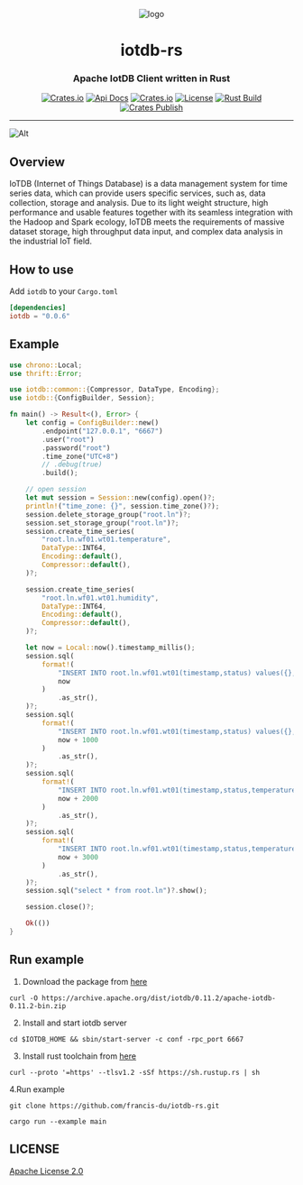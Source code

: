 <div align="center">

![logo](iotdb-rs.png)

<h1>iotdb-rs</h1>
<h3>Apache IotDB Client written in Rust</h3>

[![Crates.io](https://img.shields.io/crates/v/iotdb?style=flat-square&color=%23E5531A)](https://crates.io/crates/iotdb)
[![Api Docs](https://img.shields.io/badge/Api-Doc-a94064?style=flat-square&color=%23E5531A)](https://docs.rs/iotdb)
[![Crates.io](https://img.shields.io/crates/d/iotdb?style=flat-square&color=%23E5531A)](https://crates.io/crates/iotdb)
[![License](https://img.shields.io/badge/license-Apache%202.0-blue?style=flat-square&color=%23E5531A)](https://github.com/iotdb-lab/iotdb-rs/blob/main/LICENSE)
[![Rust Build](https://img.shields.io/github/workflow/status/iotdb-lab/iotdb-rs/cargo-test?label=build&style=flat-square)](https://github.com/iotdb-lab/iotdb-rs/actions?query=workflow%3Acargo-test)
[![Crates Publish](https://img.shields.io/github/workflow/status/iotdb-lab/iotdb-rs/cargo-publish?label=publish&style=flat-square)](https://github.com/iotdb-lab/iotdb-rs/actions?query=workflow%3Acargo-publish)

</div>

---

![Alt](https://repobeats.axiom.co/api/embed/15bcb8c6b0f3a63838c7ca62234867b58ec60b28.svg "Repobeats analytics image")

## Overview

IoTDB (Internet of Things Database) is a data management system for time series data, which can provide users specific
services, such as, data collection, storage and analysis. Due to its light weight structure, high performance and usable
features together with its seamless integration with the Hadoop and Spark ecology, IoTDB meets the requirements of
massive dataset storage, high throughput data input, and complex data analysis in the industrial IoT field.

## How to use

Add `iotdb` to your `Cargo.toml`

```toml
[dependencies]
iotdb = "0.0.6"
```

## Example

```rust
use chrono::Local;
use thrift::Error;

use iotdb::common::{Compressor, DataType, Encoding};
use iotdb::{ConfigBuilder, Session};

fn main() -> Result<(), Error> {
    let config = ConfigBuilder::new()
        .endpoint("127.0.0.1", "6667")
        .user("root")
        .password("root")
        .time_zone("UTC+8")
        // .debug(true)
        .build();

    // open session
    let mut session = Session::new(config).open()?;
    println!("time_zone: {}", session.time_zone()?);
    session.delete_storage_group("root.ln")?;
    session.set_storage_group("root.ln")?;
    session.create_time_series(
        "root.ln.wf01.wt01.temperature",
        DataType::INT64,
        Encoding::default(),
        Compressor::default(),
    )?;

    session.create_time_series(
        "root.ln.wf01.wt01.humidity",
        DataType::INT64,
        Encoding::default(),
        Compressor::default(),
    )?;

    let now = Local::now().timestamp_millis();
    session.sql(
        format!(
            "INSERT INTO root.ln.wf01.wt01(timestamp,status) values({},true)",
            now
        )
            .as_str(),
    )?;
    session.sql(
        format!(
            "INSERT INTO root.ln.wf01.wt01(timestamp,status) values({},false)",
            now + 1000
        )
            .as_str(),
    )?;
    session.sql(
        format!(
            "INSERT INTO root.ln.wf01.wt01(timestamp,status,temperature) values({},false,18.36)",
            now + 2000
        )
            .as_str(),
    )?;
    session.sql(
        format!(
            "INSERT INTO root.ln.wf01.wt01(timestamp,status,temperature) values({},true,32.23)",
            now + 3000
        )
            .as_str(),
    )?;
    session.sql("select * from root.ln")?.show();

    session.close()?;

    Ok(())
}
```

## Run example

1. Download the package from [here](https://archive.apache.org/dist/iotdb)

```shell
curl -O https://archive.apache.org/dist/iotdb/0.11.2/apache-iotdb-0.11.2-bin.zip
```

2. Install and start iotdb server

```shell
cd $IOTDB_HOME && sbin/start-server -c conf -rpc_port 6667
```

3. Install rust toolchain from [here](https://www.rust-lang.org/tools/install)

```shell
curl --proto '=https' --tlsv1.2 -sSf https://sh.rustup.rs | sh
```

4.Run example

```shell
git clone https://github.com/francis-du/iotdb-rs.git

cargo run --example main
```

## LICENSE

[Apache License 2.0](LICENSE)